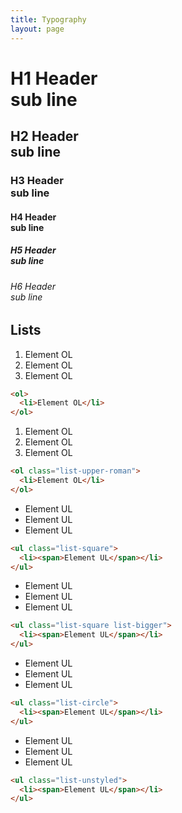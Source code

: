 ```yaml
---
title: Typography
layout: page
---
```


# H1 Header <br> sub line
## H2 Header <br> sub line
### H3 Header <br> sub line
#### H4 Header <br> sub line
##### H5 Header <br> sub line
###### H6 Header <br> sub line

## Lists

<ol>
  <li>Element OL</li>
  <li>Element OL</li>
  <li>Element OL</li>
</ol>

```html
<ol>
  <li>Element OL</li>
</ol>
```

<ol class="list-upper-roman">
  <li>Element OL</li>
  <li>Element OL</li>
  <li>Element OL</li>
</ol>

```html
<ol class="list-upper-roman">
  <li>Element OL</li>
</ol>
```

<ul class="list-square">
  <li><span>Element UL</span></li>
  <li><span>Element UL</span></li>
  <li><span>Element UL</span></li>
</ul>

```html
<ul class="list-square">
  <li><span>Element UL</span></li>
</ul>
```

<ul class="list-square list-bigger">
  <li><span>Element UL</span></li>
  <li><span>Element UL</span></li>
  <li><span>Element UL</span></li>
</ul>

```html
<ul class="list-square list-bigger">
  <li><span>Element UL</span></li>
</ul>
```

<ul class="list-circle">
  <li>Element UL</li>
  <li>Element UL</li>
  <li>Element UL</li>
</ul>

```html
<ul class="list-circle">
  <li><span>Element UL</span></li>
</ul>
```

<ul class="list-unstyled">
  <li>Element UL</li>
  <li>Element UL</li>
  <li>Element UL</li>
</ul>

```html
<ul class="list-unstyled">
  <li><span>Element UL</span></li>
</ul>
```
